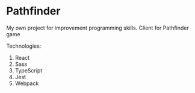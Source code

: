 # Pathfinder
My own project for improvement programming skills. Client for Pathfinder game

Technologies:
1. React
2. Sass
3. TypeScript
4. Jest
5. Webpack
